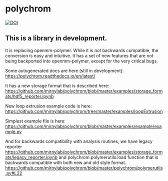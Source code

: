 # polychrom

[![DOI](https://zenodo.org/badge/178608195.svg)](https://zenodo.org/badge/latestdoi/178608195)

## This is a library in development. 

It is replacing openmm-polymer. While it is not backwards compatible, 
the conversion is easy and intuitive. It has a set of new features that are 
not being backported into openmm-polymer, except for the very critical bugs. 

Some autogenerated docs are here (still in development): 
https://polychrom.readthedocs.io/en/latest/

It has a new storage format that is described here: 
https://github.com/mirnylab/polychrom/blob/master/examples/storage_formats/hdf5_reporter.ipynb

New loop extrusion example code is here: 
https://github.com/mirnylab/polychrom/tree/master/examples/loopExtrusion

Simplest example file is here: 
https://github.com/mirnylab/polychrom/blob/master/examples/example/example.py

And for backwards compatibility with analysis routines, we have legacy reporter
https://github.com/mirnylab/polychrom/blob/master/examples/storage_formats/legacy_reporter.ipynb
and polychrom.polymerutils.load function that is backwards compatible with both new and old style 
format. https://github.com/mirnylab/polychrom/blob/master/polychrom/polymerutils.py#L22

